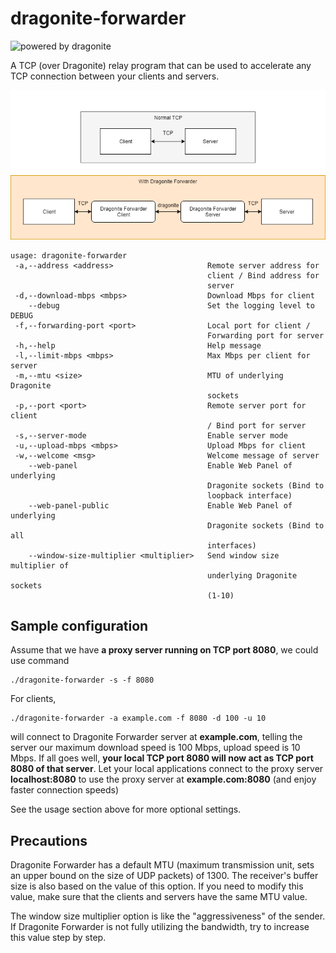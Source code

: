 # dragonite-forwarder

![powered by dragonite](https://img.shields.io/badge/powered%20by-dragonite-yellow.svg)

A TCP (over Dragonite) relay program that can be used to accelerate any TCP connection between your clients and servers.

![Diagram](diagram.png)

    usage: dragonite-forwarder
     -a,--address <address>                     Remote server address for
                                                client / Bind address for
                                                server
     -d,--download-mbps <mbps>                  Download Mbps for client
        --debug                                 Set the logging level to DEBUG
     -f,--forwarding-port <port>                Local port for client /
                                                Forwarding port for server
     -h,--help                                  Help message
     -l,--limit-mbps <mbps>                     Max Mbps per client for server
     -m,--mtu <size>                            MTU of underlying Dragonite
                                                sockets
     -p,--port <port>                           Remote server port for client
                                                / Bind port for server
     -s,--server-mode                           Enable server mode
     -u,--upload-mbps <mbps>                    Upload Mbps for client
     -w,--welcome <msg>                         Welcome message of server
        --web-panel                             Enable Web Panel of underlying
                                                Dragonite sockets (Bind to
                                                loopback interface)
        --web-panel-public                      Enable Web Panel of underlying
                                                Dragonite sockets (Bind to all
                                                interfaces)
        --window-size-multiplier <multiplier>   Send window size multiplier of
                                                underlying Dragonite sockets
                                                (1-10)

## Sample configuration

Assume that we have **a proxy server running on TCP port 8080**, we could use command

    ./dragonite-forwarder -s -f 8080

For clients,

    ./dragonite-forwarder -a example.com -f 8080 -d 100 -u 10

will connect to Dragonite Forwarder server at **example.com**, telling the server our maximum download speed is 100 Mbps, upload speed is 10 Mbps. If all goes well, **your local TCP port 8080 will now act as TCP port 8080 of that server**. Let your local applications connect to the proxy server **localhost:8080** to use the proxy server at **example.com:8080** (and enjoy faster connection speeds)

See the usage section above for more optional settings.

## Precautions

Dragonite Forwarder has a default MTU (maximum transmission unit, sets an upper bound on the size of UDP packets) of 1300. The receiver's buffer size is also based on the value of this option. If you need to modify this value, make sure that the clients and servers have the same MTU value.

The window size multiplier option is like the "aggressiveness" of the sender. If Dragonite Forwarder is not fully utilizing the bandwidth, try to increase this value step by step.
